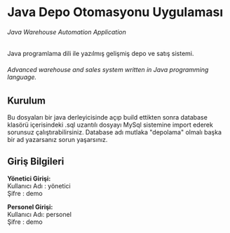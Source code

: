 ﻿# Java Depo Otomasyonu Uygulaması
###### Java Warehouse Automation Application

Java programlama dili ile yazılmış gelişmiş depo ve satış sistemi.
###### Advanced warehouse and sales system written in Java programming language.


## Kurulum

Bu dosyaları bir java derleyicisinde açıp build ettikten sonra database klasörü içerisindeki .sql uzantılı dosyayı MySql sistemine import ederek sorunsuz çalıştırabilirsiniz. Database adı mutlaka "depolama" olmalı başka bir ad yazarsanız sorun yaşarsınız.

## Giriş Bilgileri

**Yönetici Girişi:**
  <br>Kullanıcı Adı : yönetici
  <br>Şifre : demo

**Personel Girişi:**
  <br>Kullanıcı Adı: personel
  <br>Şifre        : demo
